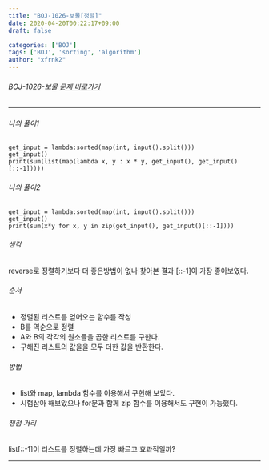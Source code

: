 ```yaml
---
title: "BOJ-1026-보물[정렬]"
date: 2020-04-20T00:22:17+09:00
draft: false

categories: ['BOJ']
tags: ['BOJ', 'sorting', 'algorithm']
author: "xfrnk2"
---
```

###### BOJ-1026-보물 [문제 바로가기](https://www.acmicpc.net/problem/1026)
---
 


###### 나의 풀이1
~~~
get_input = lambda:sorted(map(int, input().split()))
get_input()
print(sum(list(map(lambda x, y : x * y, get_input(), get_input()[::-1]))))
~~~
###### 나의 풀이2
~~~
get_input = lambda:sorted(map(int, input().split()))
get_input()
print(sum(x*y for x, y in zip(get_input(), get_input()[::-1])))
~~~ 

###### 생각
reverse로 정렬하기보다 더 좋은방법이 없나 찾아본 결과 [::-1]이 가장 좋아보였다.

###### 순서
- 정렬된 리스트를 얻어오는 함수를 작성
- B를 역순으로 정렬
- A와 B의 각각의 원소들을 곱한 리스트를 구한다.
- 구해진 리스트의 값을을 모두 더한 값을 반환한다.

###### 방법

+ list와 map, lambda 함수를 이용해서 구현해 보았다.
+ 시험삼아 해보았으나 for문과 함께 zip 함수를 이용해서도 구현이 가능했다.


###### 쟁점 거리
list[::-1]이 리스트를 정렬하는데 가장 빠르고 효과적일까? 
  
--- 